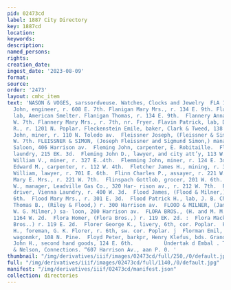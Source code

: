 ```yaml
---
pid: 02473cd
label: 1887 City Directory
key: 1887cd
location: 
keywords: 
description: 
named_persons: 
rights: 
creation_date: 
ingest_date: '2023-08-09'
format: 
source: 
order: '2473'
layout: cmhc_item
text: 'NASON & VOGES, sarssordveuse. Watches, Clocks and Jewelry  FLA 122 FLU  Flanigan
  John, engineer, r. 608 E. 7th. Flanigan Mary Mrs., r. 134 E. 9th. Flanigan Michael,
  lab, American Smelter. Flanigan Thomas, r. 134 E. 9th.  Flannery Anna Mrs., r. 129
  W. 7th. Flannery Mary Mrs., r. 7th, nr. Fryer. Flavin Patrick, lab, D. & R. G. R.
  R., r. 1201 N. Poplar. Fleckenstein Emile, baker, Clark & Tweed, 138 W. 2d. Fleidl
  John, miner, r. 110 N. Toledo av.  Fleissner Joseph, (Fleissner & Simon,) r. 217
  W. 7th. FLEISSNER & SIMON, (Joseph Fleissner and Sigmund Simon,) managers, Clipper
  Saloon, 406 Harrison av.  Fleming John, carpenter, E. Robitaille.  Fleming John,
  laundry, 215 EK. 3d.  Fleming John D., lawyer, and city att’y, 113 W. 5th.  Fleming
  William V., miner, r. 327 E..4th.  Flemming John, miner, r. 124 E. 3d. ''  Fletcher
  Edward M., carpenter, r. 112 W. 4th.  Fletcher James H., mining, r. 305 W. 8th.  Fletcher
  William, lawyer, r. 701 E. 6th.  Flinn Charles P., assayer, r. 221 W. 7th.  Flinn
  Mary E. Mrs., r. 221 W. 7th.  Flinspach Gottlob, grocer, 201 W. 6th.  Flintham Jobu
  W., manager, Leadville Gas Co., 320 Har- rison av., r. 212 W. 7th.  Flitner David,
  driver, Vienna Laundry, r. 400 W. 3d.  Flood James, (Flood & Milner,) r. 225 W.
  6th.  Flood Mary Mrs., r. 301 E. 3d.  Flood Patrick H., lab, J. B. Chamberlin.  Flood
  Thomas B., (Riley & Flood,) r. 300 Harrison av.  FLOOD & MILNER, (James Flood and
  W. G. Milmer,) sa- loon, 200 Harrison av.  FLORA BROS., (H. and M. M. Flora,) saloon,
  1164 W. 2d.  Flora Homer, (Flora Bros.,) r. 119 EK. 2d. :  Flora Mack M., (Flora
  Bros..) r. 119 E. 2d.  Florer George K., livery, 6th, cor. Poplar.  Florer Robert
  H., foreman, G. K. Florer, r. 6th, sw. cor. Poplar. j  Florman Emil, blksmith and
  wagonmkr, 108 N. Pine.  Floyd Peter, barkpr, Henry Klefus, bds. Grand Hotel.  Flucken
  John H., second hand goods, 124 E. 6th.          Undertak d Embal . Teleph 7 Walley
  & Nelson, Connections. “607 Harrison Av., aan P. 0. '
thumbnail: "/img/derivatives/iiif/images/02473cd/full/250,/0/default.jpg"
full: "/img/derivatives/iiif/images/02473cd/full/1140,/0/default.jpg"
manifest: "/img/derivatives/iiif/02473cd/manifest.json"
collection: directories
---
```

